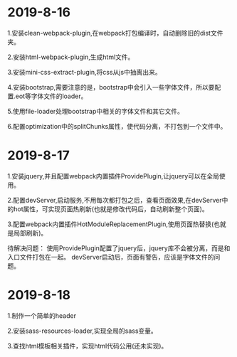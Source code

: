 # 2019-8-16

1.安装clean-webpack-plugin,在webpack打包编译时，自动删除旧的dist文件夹。

2.安装html-webpack-plugin,生成html文件。

3.安装mini-css-extract-plugin,将css从js中抽离出来。

4.安装bootstrap,需要注意的是，bootstrap中会引入一些字体文件，所以要配置.eot等字体文件的loader。

5.使用file-loader处理bootstrap中相关的字体文件和其它文件。

6.配置optimization中的splitChunks属性，使代码分离，不打包到一个文件中。

# 2019-8-17

1.安装jquery,并且配置webpack内置插件ProvidePlugin,让jquery可以在全局使用。

2.配置devServer,启动服务,不用每次都打包之后，查看页面效果,在devServer中的hot属性，可实现页面热刷新(也就是修改代码后，自动刷新整个页面)。

3.配置webpack内置插件HotModuleReplacementPlugin,使用页面热替换(也就是局部刷新)。

待解决问题：
使用ProvidePlugin配置了jquery后，jquery库不会被分离，而是和入口文件打包在一起。
devServer启动后，页面有警告，应该是字体文件的问题。

# 2019-8-18

1.制作一个简单的header

2.安装sass-resources-loader,实现全局的sass变量。

3.查找html模板相关插件，实现html代码公用(还未实现)。

